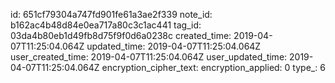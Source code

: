 id: 651cf79304a747fd901fe61a3ae2f339
note_id: b162ac4b48d84e0ea717a80c3c1ac441
tag_id: 03da4b80eb1d49fb8d75f9f0d6a0238c
created_time: 2019-04-07T11:25:04.064Z
updated_time: 2019-04-07T11:25:04.064Z
user_created_time: 2019-04-07T11:25:04.064Z
user_updated_time: 2019-04-07T11:25:04.064Z
encryption_cipher_text: 
encryption_applied: 0
type_: 6